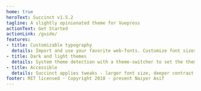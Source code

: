 ```yaml
---
home: true
heroText: Succinct v1.5.2
tagline: A slightly opinionated theme for Vuepress
actionText: Get Started
actionLink: /guide/
features:
- title: Customizable typography
  details: Import and use your favorite web-fonts. Customize font sizes and text-adjustment for body text. 
- title: Dark and light themes
  details: System theme detection with a theme-switcher to set the theme as per the user preference.
- title: Accessible
  details: Succinct applies tweaks - larger font size, deeper contrast, better legibility preferences - to improve the readability.
footer: MIT licensed · Copyright 2018 - present Naiyer Asif
---
```

